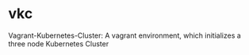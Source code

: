 # vkc
Vagrant-Kubernetes-Cluster: A vagrant environment, which initializes a three node Kubernetes Cluster
